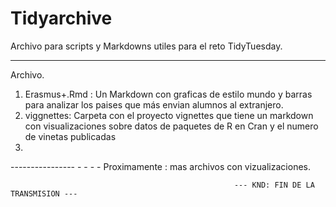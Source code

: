 # Tidyarchive 
Archivo para scripts y Markdowns utiles para el reto TidyTuesday.
---------------- - - - -
  Archivo.
  1. Erasmus+.Rmd : Un Markdown con graficas de estilo mundo y barras para analizar los paises que más envian alumnos al extranjero.
  2. viggnettes: Carpeta con el proyecto vignettes que tiene un markdown con visualizaciones sobre datos de paquetes de R en Cran y el numero de vinetas publicadas
  3. 
---------------- - - - - Proximamente : mas archivos con vizualizaciones.  

                                                      --- KND: FIN DE LA TRANSMISION ---
